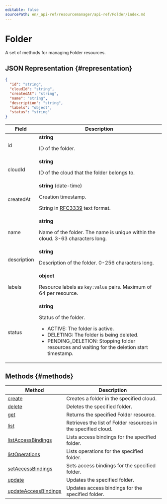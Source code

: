 ```yaml
---
editable: false
sourcePath: en/_api-ref/resourcemanager/api-ref/Folder/index.md
---
```


# Folder
A set of methods for managing Folder resources.
## JSON Representation {#representation}
```json 
{
  "id": "string",
  "cloudId": "string",
  "createdAt": "string",
  "name": "string",
  "description": "string",
  "labels": "object",
  "status": "string"
}
```
 
Field | Description
--- | ---
id | **string**<br><p>ID of the folder.</p> 
cloudId | **string**<br><p>ID of the cloud that the folder belongs to.</p> 
createdAt | **string** (date-time)<br><p>Creation timestamp.</p> <p>String in <a href="https://www.ietf.org/rfc/rfc3339.txt">RFC3339</a> text format.</p> 
name | **string**<br><p>Name of the folder. The name is unique within the cloud. 3-63 characters long.</p> 
description | **string**<br><p>Description of the folder. 0-256 characters long.</p> 
labels | **object**<br><p>Resource labels as ``key:value`` pairs. Maximum of 64 per resource.</p> 
status | **string**<br><p>Status of the folder.</p> <ul> <li>ACTIVE: The folder is active.</li> <li>DELETING: The folder is being deleted.</li> <li>PENDING_DELETION: Stopping folder resources and waiting for the deletion start timestamp.</li> </ul> 

## Methods {#methods}
Method | Description
--- | ---
[create](create.md) | Creates a folder in the specified cloud.
[delete](delete.md) | Deletes the specified folder.
[get](get.md) | Returns the specified Folder resource.
[list](list.md) | Retrieves the list of Folder resources in the specified cloud.
[listAccessBindings](listAccessBindings.md) | Lists access bindings for the specified folder.
[listOperations](listOperations.md) | Lists operations for the specified folder.
[setAccessBindings](setAccessBindings.md) | Sets access bindings for the specified folder.
[update](update.md) | Updates the specified folder.
[updateAccessBindings](updateAccessBindings.md) | Updates access bindings for the specified folder.